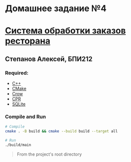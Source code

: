 # Домашнее задание №4

# [Система обработки заказов ресторана](https://clck.ru/34XSGw)

## Степанов Алексей, БПИ212

### Required: 
- [C++](https://isocpp.org/)
- [CMake](https://cmake.org/)
- [Crow](https://github.com/CrowCpp/Crow)
- [CPR](https://github.com/libcpr/cpr)
- [SQLite](https://www.sqlite.org/)

### Compile and Run
```bash
# Compile
cmake . -B build && cmake --build build --target all
 
# Run
./build/main
```
> From the project's root directory